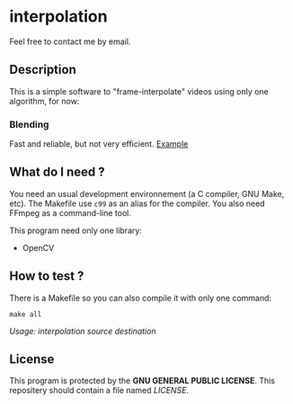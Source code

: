 # interpolation

Feel free to contact me by email.

## Description

This is a simple software to "frame-interpolate" videos using only one algorithm, for now:

### Blending

Fast and reliable, but not very efficient.
[Example](http://youtu.be/ySSamjEG6DE)

## What do I need ?

You need an usual development environnement (a C compiler, GNU Make, etc). The Makefile use `c99` as an alias for the compiler. You also need FFmpeg as a command-line tool.

This program need only one library:
- OpenCV

## How to test ?

There is a Makefile so you can also compile it with only one command:

```
make all
```

*Usage: interpolation _source_ _destination_*

## License
This program is protected by the **GNU GENERAL PUBLIC LICENSE**. This repositery should contain a file named _LICENSE_.
